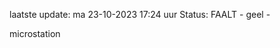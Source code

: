 laatste update: 
ma 23-10-2023 17:24   uur 
Status: FAALT - geel - 
<div class="service Y">microstation</div>